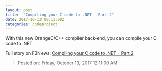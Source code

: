 ```yaml
---
layout: post
title:  "Compiling your C code to .NET - Part 2"
date: 2017-10-13 00:11:00Z
categories: codeproject
---
```


With this new OrangeC/C++ compiler back-end, you can compile your C code to .NET


Full story on F3News: [Compiling your C code to .NET - Part 2](http://www.f3nws.com/n/n4EVa)

> Posted on: Friday, October 13, 2017 12:11:00 AM
